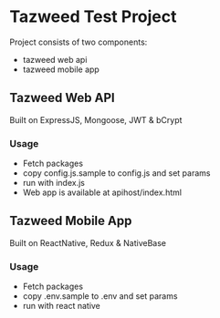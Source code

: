 # Tazweed Test Project

Project consists of two components:

 * tazweed web api
 * tazweed mobile app

## Tazweed Web API

Built on ExpressJS, Mongoose, JWT & bCrypt


### Usage

 * Fetch packages
 * copy config.js.sample to config.js and set params
 * run with index.js
 * Web app is available at apihost/index.html


## Tazweed Mobile App

Built on ReactNative, Redux & NativeBase


### Usage

 * Fetch packages
 * copy .env.sample to .env and set params
 * run with react native

